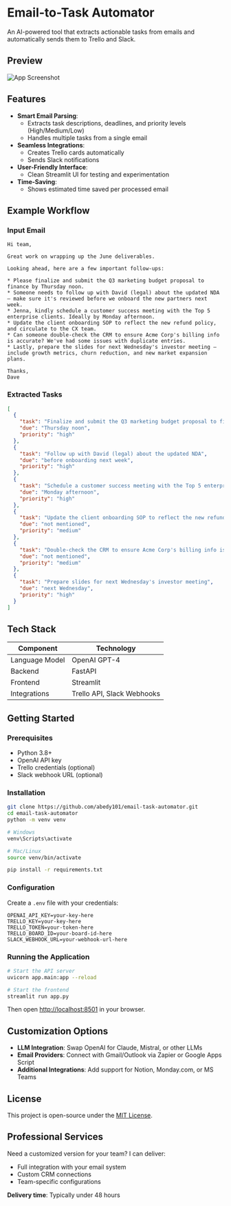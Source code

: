 # Email-to-Task Automator

An AI-powered tool that extracts actionable tasks from emails and automatically sends them to Trello and Slack.

## Preview

![App Screenshot](https://raw.githubusercontent.com/abedy101/email-task-automator/main/assets/screenshot.png)

## Features

- **Smart Email Parsing**:
  - Extracts task descriptions, deadlines, and priority levels (High/Medium/Low)
  - Handles multiple tasks from a single email
- **Seamless Integrations**:
  - Creates Trello cards automatically
  - Sends Slack notifications
- **User-Friendly Interface**:
  - Clean Streamlit UI for testing and experimentation
- **Time-Saving**:
  - Shows estimated time saved per processed email

## Example Workflow

### Input Email

```
Hi team,

Great work on wrapping up the June deliverables.

Looking ahead, here are a few important follow-ups:

* Please finalize and submit the Q3 marketing budget proposal to finance by Thursday noon.
* Someone needs to follow up with David (legal) about the updated NDA — make sure it's reviewed before we onboard the new partners next week.
* Jenna, kindly schedule a customer success meeting with the Top 5 enterprise clients. Ideally by Monday afternoon.
* Update the client onboarding SOP to reflect the new refund policy, and circulate to the CX team.
* Can someone double-check the CRM to ensure Acme Corp's billing info is accurate? We've had some issues with duplicate entries.
* Lastly, prepare the slides for next Wednesday's investor meeting — include growth metrics, churn reduction, and new market expansion plans.

Thanks,
Dave
```

### Extracted Tasks

```json
[
  {
    "task": "Finalize and submit the Q3 marketing budget proposal to finance",
    "due": "Thursday noon",
    "priority": "high"
  },
  {
    "task": "Follow up with David (legal) about the updated NDA",
    "due": "before onboarding next week",
    "priority": "high"
  },
  {
    "task": "Schedule a customer success meeting with the Top 5 enterprise clients",
    "due": "Monday afternoon",
    "priority": "high"
  },
  {
    "task": "Update the client onboarding SOP to reflect the new refund policy and circulate to CX team",
    "due": "not mentioned",
    "priority": "medium"
  },
  {
    "task": "Double-check the CRM to ensure Acme Corp's billing info is accurate",
    "due": "not mentioned",
    "priority": "medium"
  },
  {
    "task": "Prepare slides for next Wednesday's investor meeting",
    "due": "next Wednesday",
    "priority": "high"
  }
]
```

## Tech Stack

| Component      | Technology                 |
| -------------- | -------------------------- |
| Language Model | OpenAI GPT-4               |
| Backend        | FastAPI                    |
| Frontend       | Streamlit                  |
| Integrations   | Trello API, Slack Webhooks |

## Getting Started

### Prerequisites

* Python 3.8+
* OpenAI API key
* Trello credentials (optional)
* Slack webhook URL (optional)

### Installation

```bash
git clone https://github.com/abedy101/email-task-automator.git
cd email-task-automator
python -m venv venv

# Windows
venv\Scripts\activate

# Mac/Linux
source venv/bin/activate

pip install -r requirements.txt
```

### Configuration

Create a `.env` file with your credentials:

```
OPENAI_API_KEY=your-key-here
TRELLO_KEY=your-key-here
TRELLO_TOKEN=your-token-here
TRELLO_BOARD_ID=your-board-id-here
SLACK_WEBHOOK_URL=your-webhook-url-here
```

### Running the Application

```bash
# Start the API server
uvicorn app.main:app --reload

# Start the frontend
streamlit run app.py
```

Then open [http://localhost:8501](http://localhost:8501) in your browser.

## Customization Options

* **LLM Integration**: Swap OpenAI for Claude, Mistral, or other LLMs
* **Email Providers**: Connect with Gmail/Outlook via Zapier or Google Apps Script
* **Additional Integrations**: Add support for Notion, Monday.com, or MS Teams

## License

This project is open-source under the [MIT License](LICENSE).

## Professional Services

Need a customized version for your team? I can deliver:

* Full integration with your email system
* Custom CRM connections
* Team-specific configurations

**Delivery time**: Typically under 48 hours
